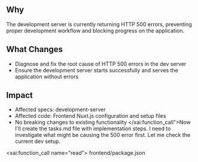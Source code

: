 ## Why
The development server is currently returning HTTP 500 errors, preventing proper development workflow and blocking progress on the application.

## What Changes
- Diagnose and fix the root cause of HTTP 500 errors in the dev server
- Ensure the development server starts successfully and serves the application without errors

## Impact
- Affected specs: development-server
- Affected code: Frontend Nuxt.js configuration and setup files
- No breaking changes to existing functionality</content>
</xai:function_call">Now I'll create the tasks.md file with implementation steps. I need to investigate what might be causing the 500 error first. Let me check the current dev setup. 

<xai:function_call name="read">
<parameter name="filePath">frontend/package.json